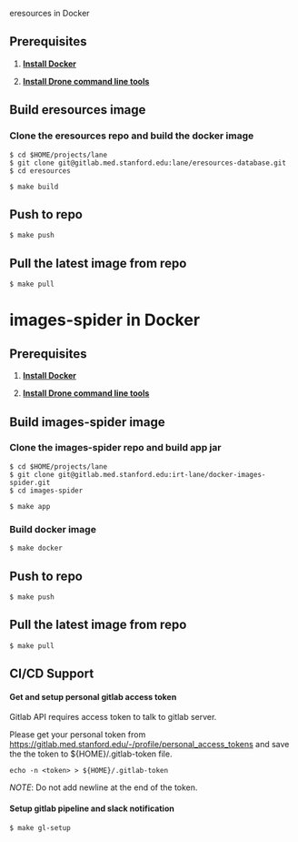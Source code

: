  eresources in Docker

## Prerequisites

1. **[Install Docker](https://www.docker.com/products/docker)**

1. **[Install Drone command line tools](http://readme.drone.io/devs/cli/)**

## Build eresources image

### Clone the eresources repo and build the docker image
    
```
$ cd $HOME/projects/lane
$ git clone git@gitlab.med.stanford.edu:lane/eresources-database.git
$ cd eresources

$ make build
```

## Push to repo

```
$ make push
```

## Pull the latest image from repo

```
$ make pull
```
# images-spider in Docker

## Prerequisites

1. **[Install Docker](https://www.docker.com/products/docker)**

1. **[Install Drone command line tools](http://readme.drone.io/devs/cli/)**

## Build images-spider image

### Clone the images-spider repo and build app jar
    
```
$ cd $HOME/projects/lane
$ git clone git@gitlab.med.stanford.edu:irt-lane/docker-images-spider.git
$ cd images-spider

$ make app
```

### Build docker image
    
```
$ make docker
```

## Push to repo

```
$ make push
```

## Pull the latest image from repo

```
$ make pull
```

## CI/CD Support

#### Get and setup personal gitlab access token
Gitlab API requires access token to talk to gitlab server.

Please get your personal token from https://gitlab.med.stanford.edu/-/profile/personal_access_tokens
and save the the token to ${HOME}/.gitlab-token file.

```
echo -n <token> > ${HOME}/.gitlab-token
```

_NOTE_: Do not add newline at the end of the token.


#### Setup gitlab pipeline and slack notification

```
$ make gl-setup
```
